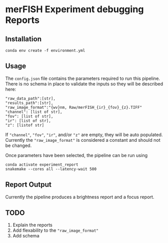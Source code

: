 # merFISH Experiment debugging Reports

## Installation

    conda env create -f environment.yml

## Usage

The `config.json` file contains the parameters required to run this pipeline. There is no schema in place to validate the inputs so they will be described here:

    "raw_data_path":[str],
    "results_path":[str],
    "raw_image_format":"{wv}nm, Raw/merFISH_{ir}_{fov}_{z}.TIFF"
    "channel": [list of str],
    "fov": [list of str],
    "ir": [list of str],
    "z": [listof str]

If `"channel"`, `"fov"`, `"ir"`, and/or `"z"` are empty, they will be auto populated. Currently the `"raw_image_format"` is considered a constant and should not be changed.

Once parameters have been selected, the pipeline can be run using

    conda activate experiment_report
    snakemake --cores all --latency-wait 500

## Report Output

Currently the pipeline produces a brightness report and a focus report.

## TODO

1. Explain the reports
2. Add flexability to the `"raw_image_format"`
3. Add schema

